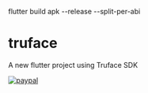 flutter build apk --release --split-per-abi

# truface

A new flutter project using Truface SDK

[![paypal](https://www.paypalobjects.com/en_US/i/btn/btn_donateCC_LG.gif)](https://www.paypal.me/ellkana)